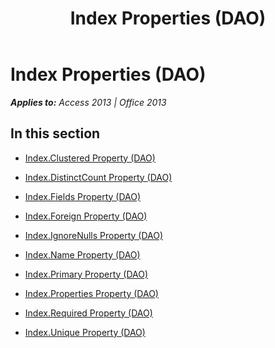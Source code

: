 ﻿---
title: Index Properties (DAO)
TOCTitle: Properties
ms:assetid: 50ef6a19-235a-4d0e-979b-7f62fe50ac05
ms:mtpsurl: https://msdn.microsoft.com/en-us/library/Dn124774(v=office.15)
ms:contentKeyID: 52072396
ms.date: 09/18/2015
mtps_version: v=office.15
---

# Index Properties (DAO)


_**Applies to:** Access 2013 | Office 2013_

## In this section

  - [Index.Clustered Property (DAO)](index-clustered-property-dao.md)

  - [Index.DistinctCount Property (DAO)](index-distinctcount-property-dao.md)

  - [Index.Fields Property (DAO)](index-fields-property-dao.md)

  - [Index.Foreign Property (DAO)](index-foreign-property-dao.md)

  - [Index.IgnoreNulls Property (DAO)](index-ignorenulls-property-dao.md)

  - [Index.Name Property (DAO)](index-name-property-dao.md)

  - [Index.Primary Property (DAO)](index-primary-property-dao.md)

  - [Index.Properties Property (DAO)](index-properties-property-dao.md)

  - [Index.Required Property (DAO)](index-required-property-dao.md)

  - [Index.Unique Property (DAO)](index-unique-property-dao.md)

